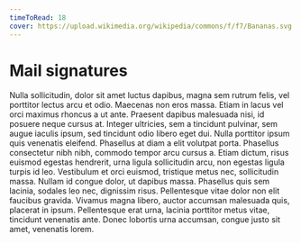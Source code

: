 ```yaml
---
timeToRead: 18
cover: https://upload.wikimedia.org/wikipedia/commons/f/f7/Bananas.svg
---
```


# Mail signatures

Nulla sollicitudin, dolor sit amet luctus dapibus, magna sem rutrum felis, vel porttitor lectus arcu et odio. Maecenas non eros massa. Etiam in lacus vel orci maximus rhoncus a ut ante. Praesent dapibus malesuada nisi, id posuere neque cursus at. Integer ultricies, sem a tincidunt pulvinar, sem augue iaculis ipsum, sed tincidunt odio libero eget dui. Nulla porttitor ipsum quis venenatis eleifend. Phasellus at diam a elit volutpat porta. Phasellus consectetur nibh nibh, commodo tempor arcu cursus a. Etiam dictum, risus euismod egestas hendrerit, urna ligula sollicitudin arcu, non egestas ligula turpis id leo. Vestibulum et orci euismod, tristique metus nec, sollicitudin massa. Nullam id congue dolor, ut dapibus massa. Phasellus quis sem lacinia, sodales leo nec, dignissim risus. Pellentesque vitae dolor non elit faucibus gravida. Vivamus magna libero, auctor accumsan malesuada quis, placerat in ipsum. Pellentesque erat urna, lacinia porttitor metus vitae, tincidunt venenatis ante. Donec lobortis urna accumsan, congue justo sit amet, venenatis lorem.
